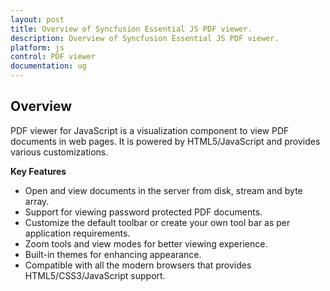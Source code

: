 ```yaml
---
layout: post
title: Overview of Syncfusion Essential JS PDF viewer.
description: Overview of Syncfusion Essential JS PDF viewer.
platform: js
control: PDF viewer
documentation: ug
---
```


## Overview

PDF viewer for JavaScript is a visualization component to view PDF documents in web pages. It is powered by HTML5/JavaScript and provides various customizations.

**Key Features**

* Open and view documents in the server from disk, stream and byte array.
* Support for viewing password protected PDF documents.
* Customize the default toolbar or create your own tool bar as per application requirements.
* Zoom tools and view modes for better viewing experience.
* Built-in themes for enhancing appearance.
* Compatible with all the modern browsers that provides HTML5/CSS3/JavaScript support.
